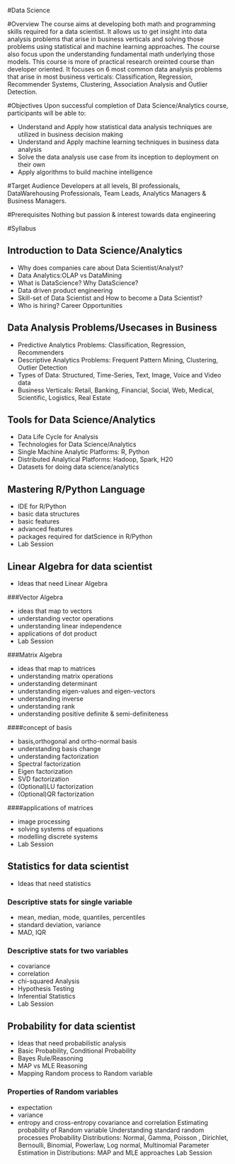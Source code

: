 #Data Science

#Overview
The course aims at developing both math and programming skills required for a data scientist. It allows us to get insight into data analysis problems that arise in business verticals and solving those problems using statistical and machine learning approaches. The course also focus upon the understanding fundamental math underlying those models. This course is more of practical research oreinted course than developer oriented. It focuses on 6 most common data analysis problems that arise in most business verticals: Classification, Regression, Recommender Systems, Clustering, Association Analysis and Outlier Detection.

#Objectives
Upon successful completion of Data Science/Analytics course, participants will be able to:

* Understand and Apply how statistical data analysis techniques are utilized in business decision making
* Understand and Apply machine learning techniques in business data analysis
* Solve the data analysis use case from its inception to deployment on their own
* Apply algorithms to build machine intelligence

#Target Audience
Developers at all levels, BI professionals, DataWarehousing Professionals, Team Leads, Analytics Managers & Business Managers.

#Prerequisites
Nothing but passion & interest towards data engineering

#Syllabus
## Introduction to Data Science/Analytics
* Why does companies care about Data Scientist/Analyst?
* Data Analytics:OLAP vs DataMining
* What is DataScience? Why DataScience?
* Data driven product engineering
* Skill-set of Data Scientist and How to become a Data Scientist?
* Who is hiring? Career Opportunities

## Data Analysis Problems/Usecases in Business
* Predictive Analytics Problems: Classification, Regression, Recommenders
* Descriptive Analytics Problems: Frequent Pattern Mining, Clustering, Outlier Detection
* Types of Data: Structured, Time-Series, Text, Image, Voice and Video data
* Business Verticals: Retail, Banking, Financial, Social, Web, Medical, Scientific, Logistics, Real Estate

## Tools for Data Science/Analytics
* Data Life Cycle for Analysis
* Technologies for Data Science/Analytics
* Single Machine Analytic Platforms: R, Python
* Distributed Analytical Platforms: Hadoop, Spark, H20
* Datasets for doing data science/analytics

## Mastering R/Python Language
* IDE for R/Python
* basic data structures
* basic features
* advanced features
* packages required for datScience in R/Python
* Lab Session

## Linear Algebra for data scientist
* Ideas that need Linear Algebra

###Vector Algebra
* ideas that map to vectors
* understanding vector operations
* understanding linear independence
* applications of dot product
* Lab Session

###Matrix Algebra
* ideas that map to matrices
* understanding matrix operations
* understanding determinant
* understanding eigen-values and eigen-vectors
* understanding inverse
* understanding rank
* understanding positive definite & semi-definiteness

####concept of basis
* basis,orthogonal and ortho-normal basis
* understanding basis change
* understanding factorization
* Spectral factorization
* Eigen factorization
* SVD factorization
* (Optional)LU factorization
* (Optional)QR factorization

####applications of matrices
* image processing
* solving systems of equations
* modelling discrete systems
* Lab Session

##  Statistics for data scientist
* Ideas that need statistics

### Descriptive stats for single variable
* mean, median, mode, quantiles, percentiles
* standard deviation, variance
* MAD, IQR

### Descriptive stats for two variables
* covariance
* correlation
* chi-squared Analysis
* Hypothesis Testing
* Inferential Statistics
* Lab Session

## Probability for data scientist
* Ideas that need probabilistic analysis
* Basic Probability, Conditional Probability
* Bayes Rule/Reasoning
* MAP vs MLE Reasoning
* Mapping Random process to Random variable

### Properties of Random variables
* expectation
* variance
* entropy and cross-entropy
covariance and correlation
Estimating probability of Random variable
Understanding standard random processes
Probability Distributions: Normal, Gamma, Poisson , Dirichlet, Bernoulli, Binomial, Powerlaw, Log normal, Multinomial
Parameter Estimation in Distributions: MAP and MLE approaches
Lab Session